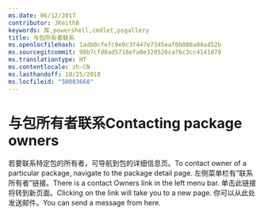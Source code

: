 ```yaml
---
ms.date: 06/12/2017
contributor: JKeithB
keywords: 库,powershell,cmdlet,psgallery
title: 与包所有者联系
ms.openlocfilehash: 1adb0cfefc9e9c3f447e7345eaf0b088a04a452b
ms.sourcegitcommit: 98b7cfd8ad5718efa8e320526ca76c3cc4141d78
ms.translationtype: HT
ms.contentlocale: zh-CN
ms.lasthandoff: 10/25/2018
ms.locfileid: "50003668"
---
```

# <a name="contacting-package-owners"></a><span data-ttu-id="0c84f-103">与包所有者联系</span><span class="sxs-lookup"><span data-stu-id="0c84f-103">Contacting package owners</span></span>

<span data-ttu-id="0c84f-104">若要联系特定包的所有者，可导航到包的详细信息页。</span><span class="sxs-lookup"><span data-stu-id="0c84f-104">To contact owner of a particular package, navigate to the package detail page.</span></span>
<span data-ttu-id="0c84f-105">左侧菜单栏有“联系所有者”链接。</span><span class="sxs-lookup"><span data-stu-id="0c84f-105">There is a contact Owners link in the left menu bar.</span></span>
<span data-ttu-id="0c84f-106">单击此链接将转到新页面。</span><span class="sxs-lookup"><span data-stu-id="0c84f-106">Clicking on the link will take you to a new page.</span></span>
<span data-ttu-id="0c84f-107">你可以从此处发送邮件。</span><span class="sxs-lookup"><span data-stu-id="0c84f-107">You can send a message from here.</span></span>
